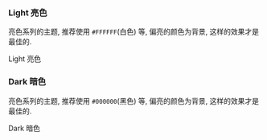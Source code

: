 
### Light 亮色

亮色系列的主题, 推荐使用 `#FFFFFF`(白色) 等, 偏亮的颜色为背景, 这样的效果才是最佳的.

<ot-row-group background round center>
    <div ot>
        <ot-button theme="light">Light 亮色</ot-button>
    </div>
</ot-row-group>


### Dark 暗色

亮色系列的主题, 推荐使用 `#000000`(黑色) 等, 偏亮的颜色为背景, 这样的效果才是最佳的.

<ot-row-group background round center>
    <div ot>
        <ot-button theme="dark">Dark 暗色</ot-button>
    </div>
</ot-row-group>



